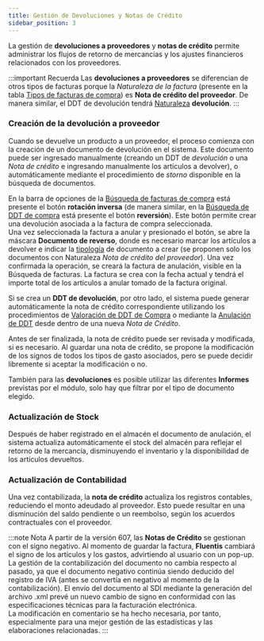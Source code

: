 ```yaml
---
title: Gestión de Devoluciones y Notas de Crédito 
sidebar_position: 3
--- 
```


La gestión de **devoluciones a proveedores** y **notas de crédito** permite administrar los flujos de retorno de mercancías y los ajustes financieros relacionados con los proveedores.    

:::important Recuerda
Las **devoluciones a proveedores** se diferencian de otros tipos de facturas porque la *Naturaleza de la factura* (presente en la tabla [Tipos de facturas de compra](/docs/configurations/tables/purchase/purchase-invoices-type)) es **Nota de crédito del proveedor**. De manera similar, el DDT de devolución tendrá [Naturaleza](/docs/configurations/tables/purchase/purchase-delivery-notes-type) **devolución**. 
:::

### Creación de la devolución a proveedor 

Cuando se devuelve un producto a un proveedor, el proceso comienza con la creación de un documento de devolución en el sistema. Este documento puede ser ingresado manualmente (creando un DDT de *devolución* o una *Nota de crédito* e ingresando manualmente los artículos a devolver), o automáticamente mediante el procedimiento de *storno* disponible en la búsqueda de documentos. 

En la barra de opciones de la [Búsqueda de facturas de compra](/docs/purchase/purchase-invoices/insert-purchase-invoice/search-purchase-invoices) está presente el botón **rotación inversa** (de manera similar, en la [Búsqueda de DDT de compra](/docs/purchase/purchase-delivery-note/insert-purchase-delivery-note/search-delivery-note) está presente el botón **reversión**). Este botón permite crear una devolución asociada a la factura de compra seleccionada.    
Una vez seleccionada la factura a anular y presionado el botón, se abre la máscara **Documento de reverso**, donde es necesario marcar los artículos a devolver e indicar la [tipología](/docs/configurations/tables/purchase/purchase-invoices-type) de documento a crear (se proponen solo los documentos con Naturaleza *Nota de crédito del proveedor*). Una vez confirmada la operación, se creará la factura de anulación, visible en la Búsqueda de facturas. La factura se crea con la fecha actual y tendrá el importe total de los artículos a anular tomado de la factura original.    

Si se crea un **DDT de devolución**, por otro lado, el sistema puede generar automáticamente la nota de crédito correspondiente utilizando los procedimientos de [Valoración de DDT de Compra](/docs/purchase/purchase-invoices/procedures/purchase-delivery-note-valorization) o mediante la [Anulación de DDT](/docs/purchase/purchase-invoices/insert-purchase-invoice/purchase-invoice) desde dentro de una nueva *Nota de Crédito*.

Antes de ser finalizada, la nota de crédito puede ser revisada y modificada, si es necesario. Al guardar una nota de crédito, se propone la modificación de los signos de todos los tipos de gasto asociados, pero se puede decidir libremente si aceptar la modificación o no.    

También para las **devoluciones** es posible utilizar las diferentes **Informes** previstas por el módulo, solo hay que filtrar por el tipo de documento elegido. 

### Actualización de Stock 

Después de haber registrado en el almacén el documento de anulación, el sistema actualiza automáticamente el stock del almacén para reflejar el retorno de la mercancía, disminuyendo el inventario y la disponibilidad de los artículos devueltos.    

### Actualización de Contabilidad 

Una vez contabilizada, la **nota de crédito** actualiza los registros contables, reduciendo el monto adeudado al proveedor. Esto puede resultar en una disminución del saldo pendiente o un reembolso, según los acuerdos contractuales con el proveedor.    

:::note Nota
A partir de la versión 607, las **Notas de Crédito** se gestionan con el signo negativo. Al momento de guardar la factura, **Fluentis** cambiará el signo de los artículos y los gastos, advirtiendo al usuario con un pop-up.    
La gestión de la contabilización del documento no cambia respecto al pasado, ya que el documento negativo continúa siendo deducido del registro de IVA (antes se convertía en negativo al momento de la contabilización). El envío del documento al SDI mediante la generación del archivo .xml prevé un nuevo cambio de signo en conformidad con las especificaciones técnicas para la facturación electrónica.   
La modificación en comentario se ha hecho necesaria, por tanto, especialmente para una mejor gestión de las estadísticas y las elaboraciones relacionadas.
:::